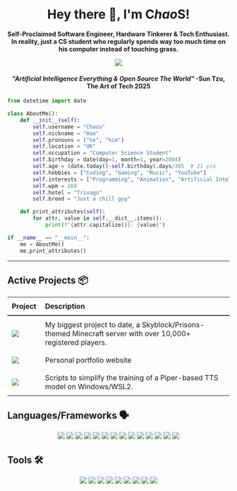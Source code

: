 <h1 align="center">Hey there 👋, I'm <b>C<i>hao</i>S</b>!</h1>

<h4 align="center" style="margin: 0;">Self-Proclaimed Software Engineer, Hardware Tinkerer & Tech Enthusiast.</h4>
<h4 align="center" style="margin: 0;">In reality, just a CS student who regularly spends way too much time on his computer instead of touching grass.</h4>

<p align="center" href="https://chaosiris.com/"><img src="https://count.getloli.com/@civiews?name=civiews&theme=nixietube-1&padding=7&offset=0&align=top&scale=1&pixelated=1&darkmode=auto" style="max-width: 100%;"></p>

<h4 align="center"><i>"Artificial Intelligence Everything & Open Source The World"</i> -Sun Tzu, The Art of Tech 2025</h4>

```python
from datetime import date

class AboutMe():
    def __init__(self):
        self.username = "Chaos"
        self.nickname = "Hao"
        self.pronouns = ("he", "him")
        self.location = "UK"
        self.occupation = "Computer Science Student"
        self.birthday = date(day=1, month=1, year=2004)
        self.age = (date.today()-self.birthday).days/365  # 21 y/o
        self.hobbies = ["Coding", "Gaming", "Music", "YouTube"]
        self.interests = ["Programming", "Animation", "Artificial Intelligence", "Open Source"]
        self.wpm = 160
        self.hotel = "Trivago"
        self.breed = "Just a chill guy"

    def print_attributes(self):
        for attr, value in self.__dict__.items():
            print(f"{attr.capitalize()}: {value}")

if __name__ == "__main__":
    me = AboutMe()
    me.print_attributes()
```
<hr>

## Active Projects 📦
<table style="border-collapse: collapse; width: 100%; text-align: left;">
  <thead>
    <tr>
      <th style="padding: 10px; border-bottom: 2px solid #333;">Project</th>
      <th style="padding: 10px; border-bottom: 2px solid #333;">Description</th>
    </tr>
  </thead>
  <tbody>
    <tr>
      <td style="padding: 10px; vertical-align: middle;">
        <a href="https://vortexnetwork.net/">
          <img src="https://img.shields.io/badge/-VORTEXNETWORK.NET-887BFA?style=for-the-badge">
        </a>
      </td>
      <td style="padding: 10px; vertical-align: middle;">
        My biggest project to date, a Skyblock/Prisons-themed Minecraft server with over 10,000+ registered players.
      </td>
    </tr>
    <tr>
      <td style="padding: 10px; vertical-align: middle;">
        <a href="https://chaosiris.com/">
          <img src="https://img.shields.io/badge/-CHAOSIRIS.COM-0066FF?style=for-the-badge">
        </a>
      </td>
      <td style="padding: 10px; vertical-align: middle;">
        Personal portfolio website
      </td>
    </tr>
    <tr>
      <td style="padding: 10px; vertical-align: middle;">
        <a href="https://github.com/chaosiris/PipeZ/">
          <img src="https://img.shields.io/badge/-PIPEZ-D02670?style=for-the-badge">
        </a>
      </td>
      <td style="padding: 10px; vertical-align: middle;">
        Scripts to simplify the training of a Piper-based TTS model on Windows/WSL2.
      </td>
    </tr>
  </tbody>
</table>



## Languages/Frameworks 🗣
<p align="center">
<a href="https://www.java.com/" rel="nofollow"><img src="https://img.shields.io/badge/-Java-333333?style=for-the-badge&amp;logo=openjdk&amp;logoColor=white&amp;labelColor=ED8B00" style="max-width: 100%;"></a>
<a href="https://kotlinlang.org/" rel="nofollow"><img src="https://img.shields.io/badge/-Kotlin-333333?style=for-the-badge&amp;logo=kotlin&amp;logoColor=white&amp;labelColor=7F52FF" style="max-width: 100%;"></a>
<a href="https://www.python.org/" rel="nofollow"><img src="https://img.shields.io/badge/-Python-333333?style=for-the-badge&amp;logo=python&amp;logoColor=white&amp;labelColor=3776AB" style="max-width: 100%;"></a>
<a href="https://pytorch.org/" rel="nofollow"><img src="https://img.shields.io/badge/-PyTorch-333333?style=for-the-badge&amp;logo=pytorch&amp;logoColor=white&amp;labelColor=EE4C2C" style="max-width: 100%;"></a>
<a href="https://www.typescriptlang.org/" rel="nofollow"><img src="https://img.shields.io/badge/-TypeScript-333333?style=for-the-badge&amp;logo=typescript&amp;logoColor=white&amp;labelColor=3178C6" style="max-width: 100%;"></a>
<a href="https://nodejs.org/" rel="nofollow"><img src="https://img.shields.io/badge/-Node.js-333333?style=for-the-badge&amp;logo=nodedotjs&amp;logoColor=white&amp;labelColor=5FA04E" style="max-width: 100%;"></a>
<a href="https://reactjs.org/" rel="nofollow"><img src="https://img.shields.io/badge/-React-333333?style=for-the-badge&amp;logo=react&amp;logoColor=white&amp;labelColor=61DAFB" style="max-width: 100%;"></a>
<a href="https://spring.io/projects/spring-boot" rel="nofollow"><img src="https://img.shields.io/badge/-Spring_Boot-333333?style=for-the-badge&amp;logo=springboot&amp;logoColor=white&amp;labelColor=5FA04E" style="max-width: 100%;"></a>
<a href="https://developer.mozilla.org/en-US/docs/Web" rel="nofollow"><img src="https://img.shields.io/badge/-HTML_CSS_JS-333333?style=for-the-badge&amp;logo=html5&amp;logoColor=white&amp;labelColor=DD3A0A" style="max-width: 100%;"></a>
<a href="https://rubyonrails.org/" rel="nofollow"><img src="https://img.shields.io/badge/-Ruby_&_Rails-333333?style=for-the-badge&amp;logo=ruby&amp;logoColor=white&amp;labelColor=CC342D" style="max-width: 100%;"></a>
<a href="https://www.lua.org/" rel="nofollow"><img src="https://img.shields.io/badge/-Lua-333333?style=for-the-badge&amp;logo=lua&amp;logoColor=white&amp;labelColor=2C2D72" style="max-width: 100%;"></a>
<a href="https://en.cppreference.com/w/c" rel="nofollow"><img src="https://img.shields.io/badge/-C_Lang-333333?style=for-the-badge&amp;logo=c&amp;logoColor=white&amp;labelColor=A8B9CC" style="max-width: 100%;"></a>
<a href="https://en.cppreference.com/w/cpp" rel="nofollow"><img src="https://img.shields.io/badge/-C++-333333?style=for-the-badge&amp;logo=cplusplus&amp;logoColor=white&amp;labelColor=00599C" style="max-width: 100%;"></a>
<a href="https://www.postgresql.org/" rel="nofollow"><img src="https://img.shields.io/badge/-PostgreSQL-333333?style=for-the-badge&amp;logo=postgresql&amp;logoColor=white&amp;labelColor=4169E1" style="max-width: 100%;"></a>
</p>

## Tools 🛠️
<p align="center">
<a href="https://vscodium.com/" rel="nofollow"><img src="https://img.shields.io/badge/-VS_Codium-333333?style=for-the-badge&amp;logo=vscodium&amp;logoColor=white&amp;labelColor=2F80ED" style="max-width: 100%;"></a>
<a href="https://www.jetbrains.com/idea/" rel="nofollow"><img src="https://img.shields.io/badge/-IntelliJ_IDEA-333333?style=for-the-badge&amp;logo=intellijidea&amp;logoColor=white&amp;labelColor=000000" style="max-width: 100%;"></a>
<a href="https://git-scm.com/" rel="nofollow"><img src="https://img.shields.io/badge/-Git-333333?style=for-the-badge&amp;logo=git&amp;logoColor=white&amp;labelColor=F05032" style="max-width: 100%;"></a>
<a href="https://github.com/" rel="nofollow"><img src="https://img.shields.io/badge/-GitHub/GitLab-333333?style=for-the-badge&amp;logo=github&amp;logoColor=white&amp;labelColor=181717" style="max-width: 100%;"></a>
<a href="https://www.atlassian.com/software/jira" rel="nofollow"><img src="https://img.shields.io/badge/-Jira-333333?style=for-the-badge&amp;logo=jira&amp;logoColor=white&amp;labelColor=0052CC" style="max-width: 100%;"></a>
<a href="https://nodered.org/" rel="nofollow"><img src="https://img.shields.io/badge/-NodeRED-333333?style=for-the-badge&amp;logo=nodered&amp;logoColor=white&amp;labelColor=8F0000" style="max-width: 100%;"></a>
<a href="https://www.influxdata.com/" rel="nofollow"><img src="https://img.shields.io/badge/-InfluxDB-333333?style=for-the-badge&amp;logo=influxdb&amp;logoColor=white&amp;labelColor=22ADF6" style="max-width: 100%;"></a>
<a href="https://ubuntu.com/" rel="nofollow"><img src="https://img.shields.io/badge/-Ubuntu/Debian/Arch/Kali-333333?style=for-the-badge&amp;logo=linux&amp;logoColor=white&amp;labelColor=FCC624" style="max-width: 100%;"></a>
<a href="https://www.zsh.org/" rel="nofollow"><img src="https://img.shields.io/badge/-ZSH-333333?style=for-the-badge&amp;logo=zsh&amp;logoColor=white&amp;labelColor=F15A24" style="max-width: 100%;"></a>
</p>
